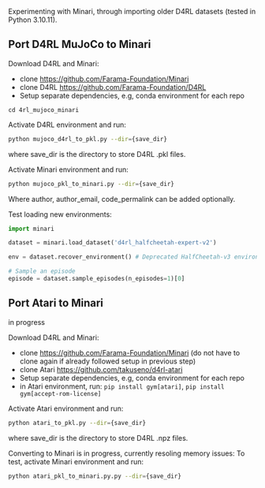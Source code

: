 Experimenting with Minari, through importing older D4RL datasets (tested in Python 3.10.11).

## Port D4RL MuJoCo to Minari

Download D4RL and Minari:
 - clone https://github.com/Farama-Foundation/Minari
 - clone D4RL https://github.com/Farama-Foundation/D4RL
 - Setup separate dependencies, e.g, conda environment for each repo

```
cd 4rl_mujoco_minari
```

Activate D4RL environment and run:
```bash
python mujoco_d4rl_to_pkl.py --dir={save_dir}
```
where save_dir is the directory to store D4RL .pkl files.


Activate Minari environment and run:
```bash
python mujoco_pkl_to_minari.py --dir={save_dir}
```
Where author, author_email, code_permalink can be added optionally.

<!-- python mujoco_pkl_to_minari.py  --author "Daniel Lawson" --author_email daniellawson9999@gmail.com -->


Test loading new environments:

```python
import minari

dataset = minari.load_dataset('d4rl_halfcheetah-expert-v2')

env = dataset.recover_environment() # Deprecated HalfCheetah-v3 environment

# Sample an episode
episode = dataset.sample_episodes(n_episodes=1)[0]
```


## Port Atari  to Minari
in progress

Download D4RL and Minari:
 - clone https://github.com/Farama-Foundation/Minari (do not have to clone again if already followed setup in previous step)
 - clone Atari https://github.com/takuseno/d4rl-atari
 - Setup separate dependencies, e.g, conda environment for each repo
 - in Atari environment, run: `pip install gym[atari]`, `pip install gym[accept-rom-license]`


Activate Atari environment and run:
```bash
python atari_to_pkl.py --dir={save_dir}
```
where save_dir is the directory to store D4RL .npz files.


Converting to Minari is in progress, currently resoling memory issues:
To test, activate Minari environment and run:
```bash
python atari_pkl_to_minari.py.py --dir={save_dir}
